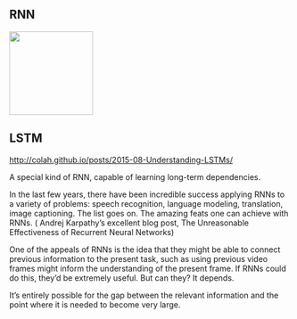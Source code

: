 ## RNN
<image src="Figs/rnn/01_rnn.png" height="150px">


## LSTM
http://colah.github.io/posts/2015-08-Understanding-LSTMs/

A special kind of RNN, capable of learning long-term dependencies.

In the last few years, there have been incredible success applying RNNs to a variety of problems: 
speech recognition, language modeling, translation, image captioning.
The list goes on. 
The amazing feats one can achieve with RNNs.
( Andrej Karpathy’s excellent blog post, The Unreasonable Effectiveness of Recurrent Neural Networks)

One of the appeals of RNNs is the idea that they might be able to connect previous information to the present task, 
such as using previous video frames might inform the understanding of the present frame. 
If RNNs could do this, they’d be extremely useful. But can they? It depends.

It’s entirely possible for the gap between the relevant information and the point where it is needed to become very large.


